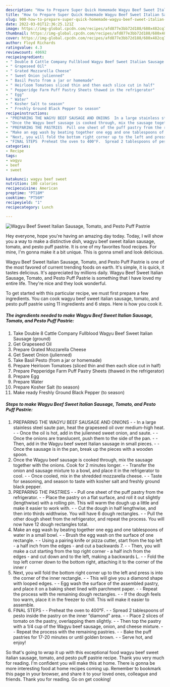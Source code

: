 ```yaml
---
description: "How to Prepare Super Quick Homemade Wagyu Beef Sweet Italian Sausage, Tomato, and Pesto Puff Pastrie"
title: "How to Prepare Super Quick Homemade Wagyu Beef Sweet Italian Sausage, Tomato, and Pesto Puff Pastrie"
slug: 900-how-to-prepare-super-quick-homemade-wagyu-beef-sweet-italian-sausage-tomato-and-pesto-puff-pastrie
date: 2022-03-01T12:36:25.121Z
image: https://img-global.cpcdn.com/recipes/afd877e3bb72d188/680x482cq70/wagyu-beef-sweet-italian-sausage-tomato-and-pesto-puff-pastrie-recipe-main-photo.jpg
thumbnail: https://img-global.cpcdn.com/recipes/afd877e3bb72d188/680x482cq70/wagyu-beef-sweet-italian-sausage-tomato-and-pesto-puff-pastrie-recipe-main-photo.jpg
cover: https://img-global.cpcdn.com/recipes/afd877e3bb72d188/680x482cq70/wagyu-beef-sweet-italian-sausage-tomato-and-pesto-puff-pastrie-recipe-main-photo.jpg
author: Floyd Richards
ratingvalue: 4.3
reviewcount: 40692
recipeingredient:
- " Double 8 Cattle Company Fullblood Wagyu Beef Sweet Italian Sausage ground"
- " Grapeseed Oil"
- " Grated Mozzarella Cheese"
- " Sweet Onion julienned"
- " Basil Pesto from a jar or homemade"
- " Heirloom Tomatoes sliced thin and then each slice cut in half"
- " Pepperidge Farm Puff Pastry Sheets thawed in the refrigerator"
- " Egg"
- " Water"
- " Kosher Salt to season"
- " Freshly Ground Black Pepper to season"
recipeinstructions:
- "PREPARING THE WAGYU BEEF SAUSAGE AND ONIONS  In a large stainless steel saute pan, heat the grapeseed oil over medium-high heat.  Once the oil is hot, add in the julienned sweet onion, and saute.  Once the onions are translucent, push them to the side of the pan.  Then, add in the Wagyu beef sweet Italian sausage in small pieces.  Once the sausage is in the pan, break up the pieces with a wooden spoon."
- "Once the Wagyu beef sausage is cooked through, mix the sausage together with the onions. Cook for 2 minutes longer.  Transfer the onion and sausage mixture to a bowl, and place it in the refrigerator to cool.  Once cooled, mix in the shredded mozzarella cheese.  Taste for seasoning, and season to taste with kosher salt and freshly ground black pepper."
- "PREPARING THE PASTRIES  Pull one sheet of the puff pastry from the refrigerator.  Place the pastry on a flat surface, and roll it out slightly (lengthwise) with a rolling pin. This will warm the dough up a little and make it easier to work with.  Cut the dough in half lengthwise, and then into thirds widthwise. You will have 6 dough rectangles.  Pull the other dough sheet from the refrigerator, and repeat the process. You will now have 12 dough rectangles total."
- "Make an egg wash by beating together one egg and one tablespoons of water in a small bowl.  Brush the egg wash on the surface of one rectangle.  Using a pairing knife or pizza cutter, start from the top left - a half inch from the edges - and cut a backwards 7.  Then, you will make a cut starting from the top right corner - a half inch from the edges - and cut down and to the left, making a backwards L.  Fold the top left corner down to the bottom right, attaching it to the corner of the inner r"
- "Next, you will fold the bottom right corner up to the left and press is into the corner of the inner rectangle.  This will give you a diamond shape with looped edges.  Egg wash the surface of the assembled pastry, and place it on a baking sheet lined with parchment paper.  Repeat the process with the remaining dough rectangles.  If the dough feels too warm, place it in the freezer to chill. This will make it easier to assemble."
- "FINAL STEPS  Preheat the oven to 400°F.  Spread 2 tablespoons of pesto inside the pastry on the inner “diamond” area.  Place 2 slices of tomato on the pastry, overlapping them slightly.  Then top the pastry with a 1/4 cup of the Wagyu beef sausage, onion, and cheese mixture.  Repeat the process with the remaining pastries.  Bake the puff pastries for 17-20 minutes or until golden brown.  Serve hot, and enjoy!"
categories:
- Recipe
tags:
- wagyu
- beef
- sweet

katakunci: wagyu beef sweet 
nutrition: 180 calories
recipecuisine: American
preptime: "PT18M"
cooktime: "PT56M"
recipeyield: "1"
recipecategory: Lunch

---
```



![Wagyu Beef Sweet Italian Sausage, Tomato, and Pesto Puff Pastrie](https://img-global.cpcdn.com/recipes/afd877e3bb72d188/680x482cq70/wagyu-beef-sweet-italian-sausage-tomato-and-pesto-puff-pastrie-recipe-main-photo.jpg)

Hey everyone, hope you're having an amazing day today. Today, I will show you a way to make a distinctive dish, wagyu beef sweet italian sausage, tomato, and pesto puff pastrie. It is one of my favorites food recipes. For mine, I'm gonna make it a bit unique. This is gonna smell and look delicious.

Wagyu Beef Sweet Italian Sausage, Tomato, and Pesto Puff Pastrie is one of the most favored of current trending foods on earth. It's simple, it is quick, it tastes delicious. It's appreciated by millions daily. Wagyu Beef Sweet Italian Sausage, Tomato, and Pesto Puff Pastrie is something that I have loved my entire life. They're nice and they look wonderful.




To get started with this particular recipe, we must first prepare a few ingredients. You can cook wagyu beef sweet italian sausage, tomato, and pesto puff pastrie using 11 ingredients and 6 steps. Here is how you cook it.

<!--inarticleads1-->

##### The ingredients needed to make Wagyu Beef Sweet Italian Sausage, Tomato, and Pesto Puff Pastrie:

1. Take  Double 8 Cattle Company Fullblood Wagyu Beef Sweet Italian Sausage (ground)
1. Get  Grapeseed Oil
1. Prepare  Grated Mozzarella Cheese
1. Get  Sweet Onion (julienned)
1. Take  Basil Pesto (from a jar or homemade)
1. Prepare  Heirloom Tomatoes (sliced thin and then each slice cut in half)
1. Prepare  Pepperidge Farm Puff Pastry Sheets (thawed in the refrigerator)
1. Prepare  Egg
1. Prepare  Water
1. Prepare  Kosher Salt (to season)
1. Make ready  Freshly Ground Black Pepper (to season)




<!--inarticleads2-->

##### Steps to make Wagyu Beef Sweet Italian Sausage, Tomato, and Pesto Puff Pastrie:

1. PREPARING THE WAGYU BEEF SAUSAGE AND ONIONS -  - In a large stainless steel saute pan, heat the grapeseed oil over medium-high heat. -  - Once the oil is hot, add in the julienned sweet onion, and saute. -  - Once the onions are translucent, push them to the side of the pan. -  - Then, add in the Wagyu beef sweet Italian sausage in small pieces. -  - Once the sausage is in the pan, break up the pieces with a wooden spoon.
1. Once the Wagyu beef sausage is cooked through, mix the sausage together with the onions. Cook for 2 minutes longer. -  - Transfer the onion and sausage mixture to a bowl, and place it in the refrigerator to cool. -  - Once cooled, mix in the shredded mozzarella cheese. -  - Taste for seasoning, and season to taste with kosher salt and freshly ground black pepper.
1. PREPARING THE PASTRIES -  - Pull one sheet of the puff pastry from the refrigerator. -  - Place the pastry on a flat surface, and roll it out slightly (lengthwise) with a rolling pin. This will warm the dough up a little and make it easier to work with. -  - Cut the dough in half lengthwise, and then into thirds widthwise. You will have 6 dough rectangles. -  - Pull the other dough sheet from the refrigerator, and repeat the process. You will now have 12 dough rectangles total.
1. Make an egg wash by beating together one egg and one tablespoons of water in a small bowl. -  - Brush the egg wash on the surface of one rectangle. -  - Using a pairing knife or pizza cutter, start from the top left - a half inch from the edges - and cut a backwards 7. -  - Then, you will make a cut starting from the top right corner - a half inch from the edges - and cut down and to the left, making a backwards L. -  - Fold the top left corner down to the bottom right, attaching it to the corner of the inner r
1. Next, you will fold the bottom right corner up to the left and press is into the corner of the inner rectangle. -  - This will give you a diamond shape with looped edges. -  - Egg wash the surface of the assembled pastry, and place it on a baking sheet lined with parchment paper. -  - Repeat the process with the remaining dough rectangles. -  - If the dough feels too warm, place it in the freezer to chill. This will make it easier to assemble.
1. FINAL STEPS -  - Preheat the oven to 400°F. -  - Spread 2 tablespoons of pesto inside the pastry on the inner “diamond” area. -  - Place 2 slices of tomato on the pastry, overlapping them slightly. -  - Then top the pastry with a 1/4 cup of the Wagyu beef sausage, onion, and cheese mixture. -  - Repeat the process with the remaining pastries. -  - Bake the puff pastries for 17-20 minutes or until golden brown. -  - Serve hot, and enjoy!




So that's going to wrap it up with this exceptional food wagyu beef sweet italian sausage, tomato, and pesto puff pastrie recipe. Thank you very much for reading. I'm confident you will make this at home. There is gonna be more interesting food at home recipes coming up. Remember to bookmark this page in your browser, and share it to your loved ones, colleague and friends. Thank you for reading. Go on get cooking!
